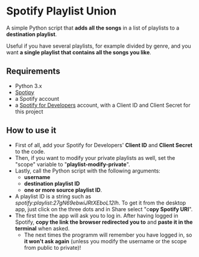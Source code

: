 # Spotify Playlist Union

A simple Python script that **adds all the songs** in a list of playlists to a **destination playlist**.

Useful if you have several playlists, for example divided by genre, and you want **a single playlist that contains all the songs you like**.

## Requirements

- Python 3.x
- [Spotipy](https://github.com/plamere/spotipy "Spotipy")
- a Spotify account
- a [Spotify for Developers](https://developer.spotify.com/dashboard/ "Spotify for Developers") account, with a Client ID and Client Secret for this project

## How to use it

- First of all, add your Spotify for Developers' **Client ID** and **Client Secret** to the code.
- Then, if you want to modify your private playlists as well, set the "scope" variable to "**playlist-modify-private**".
- Lastly, call the Python script with the following arguments:
  - **username**
  - **destination playlist ID**
  - **one or more source playlist ID**.
- A playlist ID is a string such as _spotify:playlist:27gN69ebwiJRtXEboL12Ih_. To get it from the desktop app, just click on the three dots and in Share select "c**opy Spotify URI**".
- The first time the app will ask you to log in. After having logged in Spotify, **copy the link the browser redirected you to** and **paste it in the terminal** when asked. 
  - The next times the programm will remember you have logged in, so **it won't ask again** (unless you modify the username or the scope from public to private)!
